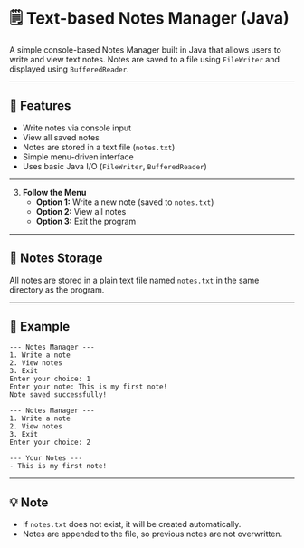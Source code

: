 
# 🗒️ Text-based Notes Manager (Java)

A simple console-based Notes Manager built in Java that allows users to write and view text notes. Notes are saved to a file using `FileWriter` and displayed using `BufferedReader`.

---

## 📁 Features

- Write notes via console input
- View all saved notes
- Notes are stored in a text file (`notes.txt`)
- Simple menu-driven interface
- Uses basic Java I/O (`FileWriter`, `BufferedReader`)

---

3. **Follow the Menu**
   - **Option 1:** Write a new note (saved to `notes.txt`)
   - **Option 2:** View all notes
   - **Option 3:** Exit the program

---

## 📂 Notes Storage

All notes are stored in a plain text file named `notes.txt` in the same directory as the program.

---

## 📝 Example

```
--- Notes Manager ---
1. Write a note
2. View notes
3. Exit
Enter your choice: 1
Enter your note: This is my first note!
Note saved successfully!

--- Notes Manager ---
1. Write a note
2. View notes
3. Exit
Enter your choice: 2

--- Your Notes ---
- This is my first note!
```

---

## 💡 Note

- If `notes.txt` does not exist, it will be created automatically.
- Notes are appended to the file, so previous notes are not overwritten.
